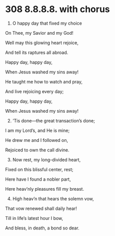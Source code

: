 # 308 8.8.8.8. with chorus

1.  O happy day that fixed my choice

On Thee, my Savior and my God!

Well may this glowing heart rejoice,

And tell its raptures all abroad.

Happy day, happy day,

When Jesus washed my sins away!

He taught me how to watch and pray,

And live rejoicing every day;

Happy day, happy day,

When Jesus washed my sins away!

2.  ’Tis done—the great transaction’s done;

I am my Lord’s, and He is mine;

He drew me and I followed on,

Rejoiced to own the call divine.

3.  Now rest, my long-divided heart,

Fixed on this blissful center, rest;

Here have I found a nobler part,

Here heav’nly pleasures fill my breast.

4.  High heav’n that hears the solemn vow,

That vow renewed shall daily hear!

Till in life’s latest hour I bow,

And bless, in death, a bond so dear.

